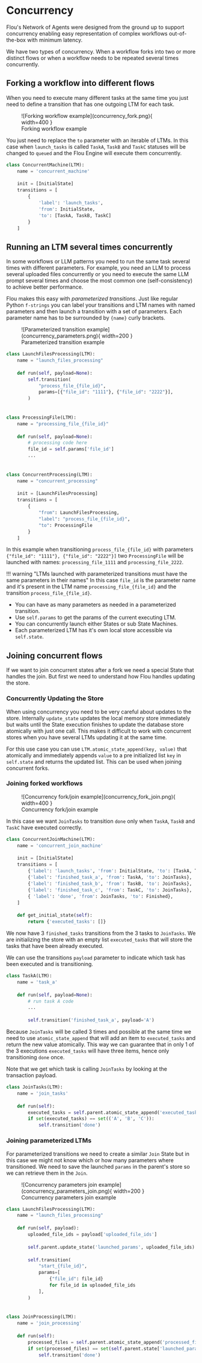 # Concurrency

Flou's Network of Agents were designed from the ground up to support
concurrency enabling easy representation of complex workflows out-of-the-box
with minimum latency.

We have two types of concurrency. When a workflow forks into two or more
distinct flows or when a workflow needs to be repeated several times
concurrently.

## Forking a workflow into different flows

When you need to execute many different tasks at the same time you just need to
define a transition that has one outgoing LTM for each task.

<figure markdown="span">
    ![Forking workflow example](concurrency_fork.png){ width=400 }
    <figcaption>Forking workflow example</figcaption>
</figure>

You just need to replace the `to` parameter with an iterable of LTMs. In this
case when `launch_tasks` is called `TaskA`, `TaskB` and `TaskC` statuses will be
changed to `queued` and the Flou Engine will execute them concurrently.

``` python title="Launching tasks concurrently example" hl_lines="9"
class ConcurrentMachine(LTM):
    name = 'concurrent_machine'

    init = [InitialState]
    transitions = [
        {
            'label': 'launch_tasks',
            'from': InitialState,
            'to': [TaskA, TaskB, TaskC]
        }
    ]
```

## Running an LTM several times concurrently

In some workflows or LLM patterns you need to run the same task several times
with different parameters. For example, you need an LLM to process several
uploaded files concurrently or you need to execute the same LLM prompt several
times and choose the most common one (self-consistency) to achieve better
performance.

Flou makes this easy with _parameterized transitions_. Just like regular Python
`f-strings` you can label your transitions and LTM names with named parameters
and then launch a transition with a set of parameters. Each parameter name has
to be surrounded by `{name}` curly brackets.

<figure markdown="span">
    ![Parameterized transition example](concurrency_parameters.png){ width=200 }
    <figcaption>Parameterized transition example</figcaption>
</figure>

```python title="Launching parameterized transitions example" hl_lines="5-8 12 16 26"
class LaunchFilesProcessing(LTM):
    name = "launch_files_processing"

    def run(self, payload=None):
        self.transition(
            "process_file_{file_id}",
            params=[{"file_id": "1111"}, {"file_id": "2222"}],
        )


class ProcessingFile(LTM):
    name = "processing_file_{file_id}"

    def run(self, payload=None):
        # processing code here
        file_id = self.params['file_id']
        ...


class ConcurrentProcessing(LTM):
    name = "concurrent_processing"

    init = [LaunchFilesProcessing]
    transitions = [
        {
            "from": LaunchFilesProcessing,
            "label": "process_file_{file_id}",
            "to": ProcessingFile
        }
    ]
```

In this example when transitioning `process_file_{file_id}` with parameters
`{"file_id": "1111"}, {"file_id": "2222"}]` two `ProcessingFile` will be
launched with names: `processing_file_1111` and `processing_file_2222`.

!!! warning "LTMs launched with parameterized transitions must have the same parameters in their names"
    In this case `file_id` is the parameter name and it's present in the LTM
    name `processing_file_{file_id}` and the transition
    `process_file_{file_id}`.

* You can have as many parameters as needed in a parameterized transition.
* Use `self.params` to get the params of the current executing LTM.
* You can concurrently launch either States or sub State Machines.
* Each parameterized LTM has it's own local store accessible via `self.state`.

## Joining concurrent flows

If we want to join concurrent states after a fork we need a special State that
handles the join. But first we need to understand how Flou handles updating the
store.

### Concurrently Updating the Store

When using concurrency you need to be very careful about updates to the store.
Internally `update_state` updates the local memory store immediately but waits
until the State execution finishes to update the database store atomically with
just one call. This makes it difficult to work with concurrent stores when you
have several LTMs updating it at the same time.

For this use case you can use `LTM.atomic_state_append(key, value)` that
atomically and immediately appends `value` to a pre initialized list `key` in
`self.state` and returns the updated list. This can be used when joining
concurrent forks.

### Joining forked workflows

<figure markdown="span">
    ![Concurrency fork/join example](concurrency_fork_join.png){ width=400 }
    <figcaption>Concurrency fork/join example</figcaption>
</figure>

In this case we want `JoinTasks` to transition `done` only when `TaskA`, `TaskB`
and `TaskC` have executed correctly.

```python hl_lines="7-9 13-14"
class ConcurrentJoinMachine(LTM):
    name = 'concurrent_join_machine'

    init = [InitialState]
    transitions = [
        {'label': 'launch_tasks', 'from': InitialState, 'to': [TaskA, TaskB, TaskC]},
        {'label': 'finished_task_a', 'from': TaskA, 'to': JoinTasks},
        {'label': 'finished_task_b', 'from': TaskB, 'to': JoinTasks},
        {'label': 'finished_task_c', 'from': TaskC, 'to': JoinTasks},
        { 'label': 'done', 'from': JoinTasks, 'to': Finished},
    ]

    def get_initial_state(self):
        return {'executed_tasks': []}
```

We now have 3 `finished_tasks` transitions from the 3 tasks to `JoinTasks`. We
are initializing the store with an empty list `executed_tasks` that will store
the tasks that have been already executed.

We can use the transitions `payload` parameter to indicate which task has been
executed and is transitioning.


```python hl_lines="8"
class TaskA(LTM):
    name = 'task_a'

    def run(self, payload=None):
        # run task A code
        ...

        self.transition('finished_task_a', payload='A')
```

Because `JoinTasks` will be called 3 times and possible at the same time we need
to use `atomic_state_append` that will add an item to `executed_tasks` and
return the new value atomically. This way we can guarantee that in only 1 of the
3 executions `executed_tasks` will have three items, hence only transitioning
`done` once.

Note that we get which task is calling `JoinTasks` by looking at the transaction
payload.

```python hl_lines="5-7"
class JoinTasks(LTM):
    name = 'join_tasks'

    def run(self):
        executed_tasks = self.parent.atomic_state_append('executed_tasks', payload)
        if set(executed_tasks) == set(('A', 'B', 'C')):
            self.transition('done')
```

### Joining parameterized LTMs

For parameterized transitions we need to create a similar `Join` State but in
this case we might not know which or how many parameters where transitioned. We
need to save the launched `params` in the parent's store so we can retrieve them
in the `Join`.

<figure markdown="span">
    ![Concurrency parameters join example](concurrency_parameters_join.png){ width=200 }
    <figcaption>Concurrency parameters join example</figcaption>
</figure>

```python hl_lines="7 23"
class LaunchFilesProcessing(LTM):
    name = "launch_files_processing"

    def run(self, payload):
        uploaded_file_ids = payload['uploaded_file_ids']

        self.parent.update_state('launched_params', uploaded_file_ids)

        self.transition(
            "start_{file_id}",
            params=[
                {"file_id": file_id}
                for file_id in uploaded_file_ids
            ],
        )


class JoinProcessing(LTM):
    name = 'join_processing'

    def run(self):
        processed_files = self.parent.atomic_state_append('processed_files', payload)
        if set(processed_files) == set(self.parent.state['launched_params']):
            self.transition('done')
```
